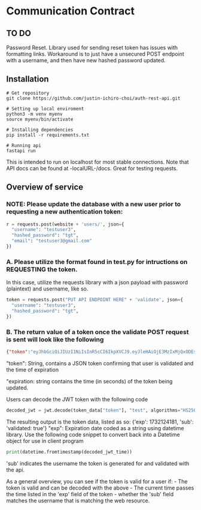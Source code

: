 # Communication Contract

## TO DO
Password Reset. Library used for sending reset token has issues with formatting links. Workaround is to just have a unsecured POST endpoint with a username, and then have new hashed password updated.

## Installation

```
# Get repository
git clone https://github.com/justin-ichiro-choi/auth-rest-api.git

# Setting up local enviroment
python3 -m venv myenv
source myenv/bin/activate

# Installing dependencies
pip install -r requirements.txt

# Running api
fastapi run

```

This is intended to run on localhost for most stable connections. Note that API docs can be found at -localURL-/docs. Great for testing requests. 



## Overview of service 

### NOTE: Please update the database with a new user prior to requesting a new authentication token: 

```python
r = requests.post(website + 'users/', json={
  "username": "testuser3",
  "hashed_password": "tgt",
  "email": "testuser3@gmail.com"
})
```

### A. Please utilize the format found in test.py for intructions on REQUESTING the token. 
In this case, utilize the requests library with a json payload with password (plaintext) and username, like so. 

```python
token = requests.post("PUT API ENDPOINT HERE" + 'validate', json={
  "username": "testuser3",
  "hashed_password": "tgt",
})
```

### B. The return value of a token once the validate POST request is sent will look like the following

```json
{"token":"eyJhbGciOiJIUzI1NiIsInR5cCI6IkpXVCJ9.eyJleHAiOjE3MzIxMjQxODEsInN1YiI6InZhbGlkYXRlZDogdHJ1ZSJ9.TlYT9CLj59xgSgziGei_R9StWJi2jIPkk1jHoLNhw-E","expiration":"600"}
```
"token": String, contains a JSON token confirming that user is validated and the time of expiration

"expiration: string contains the time (in seconds) of the token being updated.

Users can decode the JWT token with the following code
```python
decoded_jwt = jwt.decode(token_data["token"], "test", algorithms="HS256" )
```

The resulting output is the token data, listed as so:
{'exp': 1732124181, 'sub': 'validated: true'}
"exp": Expiration date coded as a string using datetime library. Use the following code snippet to convert back into a Datetime object for use in client program

```python
print(datetime.fromtimestamp(decoded_jwt_time))
```

'sub' indicates the username the token is generated for and validated with the api. 

As a general overview, you can see if the token is valid for a user if: 
    - The token is valid and can be decoded with the above
    - The current time passes the time listed in the 'exp' field of the token
    - whether the 'sub' field matches the username that is matching the web resource. 

